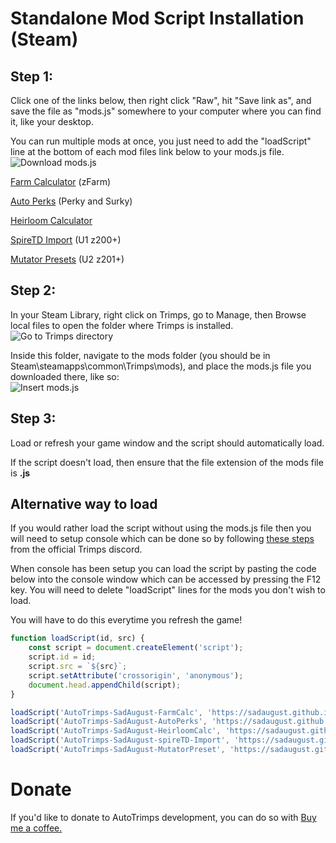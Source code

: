 # Standalone Mod Script Installation (Steam)

## Step 1:

Click one of the links below, then right click "Raw", hit "Save link as", and save the file as "mods.js" somewhere to your computer where you can find it, like your desktop.

You can run multiple mods at once, you just need to add the "loadScript" line at the bottom of each mod files link below to your mods.js file.
![Download mods.js](https://i.imgur.com/opuO6yd.png)

<a href="https://github.com/SadAugust/AutoTrimps/blob/main/userFiles/farmCalc.user.js">Farm Calculator</a> (zFarm)

<a href="https://github.com/SadAugust/AutoTrimps/blob/main/userFiles/autoPerks.user.js">Auto Perks</a> (Perky and Surky)

<a href="https://github.com/SadAugust/AutoTrimps/blob/main/userFiles/heirloomCalc.user.js">Heirloom Calculator</a>

<a href="https://github.com/SadAugust/AutoTrimps/blob/main/userFiles/spireTD.user.js">SpireTD Import</a> (U1 z200+)

<a href="https://github.com/SadAugust/AutoTrimps/blob/main/userFiles/mutatorPreset.user.js">Mutator Presets</a> (U2 z201+)

## Step 2:

In your Steam Library, right click on Trimps, go to Manage, then Browse local files to open the folder where Trimps is installed.  
![Go to Trimps directory](https://imgur.com/cr35LK2.png)

Inside this folder, navigate to the mods folder (you should be in Steam\steamapps\common\Trimps\mods), and place the mods.js file you downloaded there, like so:  
![Insert mods.js](https://imgur.com/muW6cUh.png)

## Step 3:

Load or refresh your game window and the script should automatically load.

If the script doesn't load, then ensure that the file extension of the mods file is <b>.js</b>

## Alternative way to load

If you would rather load the script without using the mods.js file then you will need to setup console which can be done so by following <a href="https://discord.com/channels/371177798305447938/974400240138485810/979151143714320515">these steps</a> from the official Trimps discord.

When console has been setup you can load the script by pasting the code below into the console window which can be accessed by pressing the F12 key. You will need to delete "loadScript" lines for the mods you don't wish to load.

You will have to do this everytime you refresh the game!

```js
function loadScript(id, src) {
	const script = document.createElement('script');
	script.id = id;
	script.src = `${src}`;
	script.setAttribute('crossorigin', 'anonymous');
	document.head.appendChild(script);
}

loadScript('AutoTrimps-SadAugust-FarmCalc', 'https://sadaugust.github.io/AutoTrimps/mods/farmCalc.js');
loadScript('AutoTrimps-SadAugust-AutoPerks', 'https://sadaugust.github.io/AutoTrimps/mods/perky.js');
loadScript('AutoTrimps-SadAugust-HeirloomCalc', 'https://sadaugust.github.io/AutoTrimps/mods/heirloomCalc.js');
loadScript('AutoTrimps-SadAugust-spireTD-Import', 'https://sadaugust.github.io/AutoTrimps/mods/spireTD.js');
loadScript('AutoTrimps-SadAugust-MutatorPreset', 'https://sadaugust.github.io/AutoTrimps/mods/mutatorPreset.js');
```

# Donate

If you'd like to donate to AutoTrimps development, you can do so with <a href="https://www.buymeacoffee.com/augustAutoTrimps">Buy me a coffee.</a>
